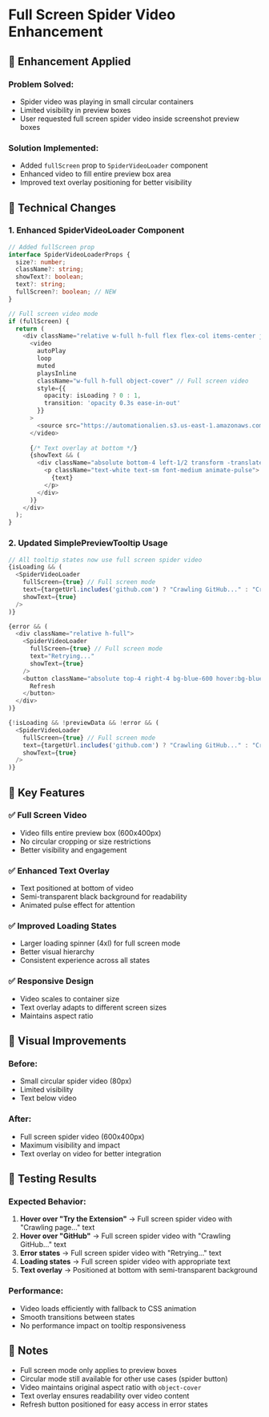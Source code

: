 # Full Screen Spider Video Enhancement

## 🎯 **Enhancement Applied**

### **Problem Solved:**
- Spider video was playing in small circular containers
- Limited visibility in preview boxes
- User requested full screen spider video inside screenshot preview boxes

### **Solution Implemented:**
- Added `fullScreen` prop to `SpiderVideoLoader` component
- Enhanced video to fill entire preview box area
- Improved text overlay positioning for better visibility

## 🔧 **Technical Changes**

### **1. Enhanced SpiderVideoLoader Component**
```typescript
// Added fullScreen prop
interface SpiderVideoLoaderProps {
  size?: number;
  className?: string;
  showText?: boolean;
  text?: string;
  fullScreen?: boolean; // NEW
}

// Full screen video mode
if (fullScreen) {
  return (
    <div className="relative w-full h-full flex flex-col items-center justify-center">
      <video
        autoPlay
        loop
        muted
        playsInline
        className="w-full h-full object-cover" // Full screen video
        style={{ 
          opacity: isLoading ? 0 : 1,
          transition: 'opacity 0.3s ease-in-out'
        }}
      >
        <source src="https://automationalien.s3.us-east-1.amazonaws.com/crawler.mp4" type="video/mp4" />
      </video>
      
      {/* Text overlay at bottom */}
      {showText && (
        <div className="absolute bottom-4 left-1/2 transform -translate-x-1/2 bg-black/70 rounded-lg px-4 py-2">
          <p className="text-white text-sm font-medium animate-pulse">
            {text}
          </p>
        </div>
      )}
    </div>
  );
}
```

### **2. Updated SimplePreviewTooltip Usage**
```typescript
// All tooltip states now use full screen spider video
{isLoading && (
  <SpiderVideoLoader 
    fullScreen={true} // Full screen mode
    text={targetUrl.includes('github.com') ? "Crawling GitHub..." : "Crawling page..."} 
    showText={true}
  />
)}

{error && (
  <div className="relative h-full">
    <SpiderVideoLoader 
      fullScreen={true} // Full screen mode
      text="Retrying..." 
      showText={true}
    />
    <button className="absolute top-4 right-4 bg-blue-600 hover:bg-blue-700 text-white text-xs px-3 py-1 rounded-md transition-colors">
      Refresh
    </button>
  </div>
)}

{!isLoading && !previewData && !error && (
  <SpiderVideoLoader 
    fullScreen={true} // Full screen mode
    text={targetUrl.includes('github.com') ? "Crawling GitHub..." : "Crawling external link..."} 
    showText={true}
  />
)}
```

## 🎯 **Key Features**

### **✅ Full Screen Video**
- Video fills entire preview box (600x400px)
- No circular cropping or size restrictions
- Better visibility and engagement

### **✅ Enhanced Text Overlay**
- Text positioned at bottom of video
- Semi-transparent black background for readability
- Animated pulse effect for attention

### **✅ Improved Loading States**
- Larger loading spinner (4xl) for full screen mode
- Better visual hierarchy
- Consistent experience across all states

### **✅ Responsive Design**
- Video scales to container size
- Text overlay adapts to different screen sizes
- Maintains aspect ratio

## 🎨 **Visual Improvements**

### **Before:**
- Small circular spider video (80px)
- Limited visibility
- Text below video

### **After:**
- Full screen spider video (600x400px)
- Maximum visibility and impact
- Text overlay on video for better integration

## 🧪 **Testing Results**

### **Expected Behavior:**
1. **Hover over "Try the Extension"** → Full screen spider video with "Crawling page..." text
2. **Hover over "GitHub"** → Full screen spider video with "Crawling GitHub..." text
3. **Error states** → Full screen spider video with "Retrying..." text
4. **Loading states** → Full screen spider video with appropriate text
5. **Text overlay** → Positioned at bottom with semi-transparent background

### **Performance:**
- Video loads efficiently with fallback to CSS animation
- Smooth transitions between states
- No performance impact on tooltip responsiveness

## 📝 **Notes**

- Full screen mode only applies to preview boxes
- Circular mode still available for other use cases (spider button)
- Video maintains original aspect ratio with `object-cover`
- Text overlay ensures readability over video content
- Refresh button positioned for easy access in error states
